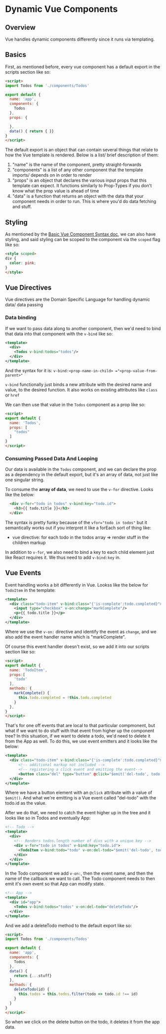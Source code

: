 # Dynamic Vue Components
## Overview
Vue handles dynamic components differently since it runs via templating.

## Basics
First, as mentioned before, every vue component has a default export in the scripts section like so:

```html
<script>
import Todos from './components/Todos'

export default {
  name: 'app',
  components: {
    Todos
  },
  props: {

  },
  data() { return { }}
}
</script>
```

The default export is an object that can contain several things that relate to how the Vue template is rendered. Below is a list/ brief description of them:

1) "name" is the name of the component, pretty straight-forwards
2) "components" is a list of any other component that the template imports/ depends on in order to render
3) "props" is an object that declares the various input props that this template can expect. It functions similarly to Prop-Types if you don't know what the prop value is ahead of time
4) "data" is a function that returns an object with the data that your component needs in order to run. This is where you'd do data fetching and stuff.


## Styling
As mentioned by the [Basic Vue Component Syntax doc](./vue-component-syntax.md), we can also have styling, and said styling can be scoped to the component via the `scoped` flag like so:

```html
<style scoped>
div {
  color: pink;
}
</style>
```

## Vue Directives
Vue directives are the Domain Specific Language for handling dynamic data/ data passing

### Data binding
If we want to pass data along to another component, then we'd need to bind that data into that component with the `v-bind` like so:
```xml
<template>
  <div>
    <Todos v-bind:todos="todos"/>
  </div>
</template>
```

And the syntax for it is: `v-bind:<prop-name-in-child> ="<prop-value-from-parent>"`

`v-bind` functionally just binds a new attribute with the desired name and value, to the desired function. It also works on existing attributes like `class` or `href`

We can then use that value in the `Todos` component as a prop like so:

```html
<script>
export default {
  name: 'Todos',
  props: [
    "todos"
  ]
}
</script>
```

### Consuming Passed Data And Looping
Our data is available in the `Todos` component, and we can declare the prop as a dependency in the default export, but it's an array of data, not just like one singular string.

To consume the **array of data**, we need to use the `v-for` directive. Looks like the below:
```html
  <div v-for="todo in todos" v-bind:key="todo.id">
    <h3>{{ todo.title }}</h3>
  </div>
```

The syntax is pretty funky because of the `vfor="todo in todos"` but it semantically works out if you interpret it like a forEach sort of thing like:
- vue directive: for each todo in the todos array => render stuff in the children markup

In addition to `v-for`, we also need to bind a key to each child element just like React requires it. We thus need to add `v-bind:key` in.

## Vue Events
Event handling works a bit differently in Vue. Lookss like the below for `TodoItem` in the template:
```xml
<template>
  <div class="todo-item" v-bind:class="{'is-complete':todo.completed}">
    <input type="checkbox" v-on:change="markComplete"/>
    <p>{{ todo.title }}</p>
  </div>
</template>
```

Where we use the `v-on:` directive and identify the event as `change`, and we also add the event handler name which is "markComplete".

Of course this event handler doesn't exist, so we add it into our scripts section like so:

```html
<script>
export default {
  name: 'TodoItem',
  props:[
    'todo'
  ],
  methods: {
    markComplete() {
      this.todo.completed = !this.todo.completed
    }
  },
}
</script>
```

That's for one off events that are local to that particular compmonent, but what if we want to do stuff with that event from higher up the component tree? In this situation, if we want to delete a todo, we'd need to delete it from the App as well. To do this, we use event emitters and it looks like the below:

```xml
<template>
  <div class="todo-item" v-bind:class="{'is-complete':todo.completed}">
      <!-- additional markup not included -->
      <!-- registering a click event and emitting the event-->
      <button class="del" type="button" @click="$emit('del-todo', todo.id)">x</button>
  </div>
</template>
```

Where we have a button element with an `@click` attribute with a value of `$emit()`. And what we're emitting is a Vue event called "del-todo" with the todo.id as the value.

After we do that, we need to catch the event higher up in the tree and it looks like so in Todos and eventually App:

```xml
<!-- Todo -->
<template>
  <div>
    <!-- Renders todos.length number of divs with a unique key -->
    <div v-for="todo in todos" v-bind:key="todo.id">
      <TodoItem v-bind:todo="todo" v-on:del-todo="$emit('del-todo', todo.id)"/>
    </div>
  </div>
</template>
```

In the Todo component we add `v-on:`, then the event name, and then the name of the callback we want to call. The Todo component needs to then emit it's own event so that App can modify state.

```xml
<!-- App -->
<template>
  <div id="app">
    <Todos v-bind:todos="todos" v-on:del-todo="deleteTodo"/>
  </div>
</template>
```

And we add a deleteTodo method to the default export like so:

```html
<script>
import Todos from './components/Todos'

export default {
  name: 'app',
  components: {
    Todos
  },
  data() {
    return {...stuff}
  },
  methods: {
    deleteTodo(id) {
      this.todos = this.todos.filter(todo => todo.id !== id)
    }
  }
}
</script>
```

So when we click on the delete button on the todo, it deletes it from the app data.
